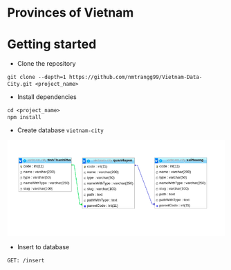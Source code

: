 # Provinces of Vietnam

# Getting started
- Clone the repository
```
git clone --depth=1 https://github.com/nmtrangg99/Vietnam-Data-City.git <project_name>
```
- Install dependencies
```
cd <project_name>
npm install
```
- Create database ``vietnam-city``

![image](sql.png)

- Insert to database 
```
GET: /insert
```
